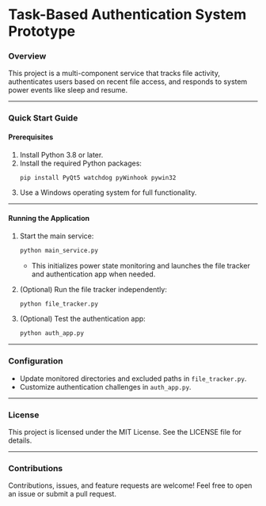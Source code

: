 # Task-Based Authentication System Prototype

### Overview
This project is a multi-component service that tracks file activity, authenticates users based on recent file access, and responds to system power events like sleep and resume.

---

### Quick Start Guide

#### Prerequisites

1. Install Python 3.8 or later.
2. Install the required Python packages:
   ```bash
   pip install PyQt5 watchdog pyWinhook pywin32
   ```
3. Use a Windows operating system for full functionality.

---

#### Running the Application

1. Start the main service:
   ```bash
   python main_service.py
   ```
   - This initializes power state monitoring and launches the file tracker and authentication app when needed.

2. (Optional) Run the file tracker independently:
   ```bash
   python file_tracker.py
   ```

3. (Optional) Test the authentication app:
   ```bash
   python auth_app.py
   ```

---

### Configuration

- Update monitored directories and excluded paths in `file_tracker.py`.
- Customize authentication challenges in `auth_app.py`.

---

### License

This project is licensed under the MIT License. See the LICENSE file for details.

---

### Contributions

Contributions, issues, and feature requests are welcome! Feel free to open an issue or submit a pull request.

